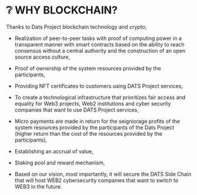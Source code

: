 # ❔ WHY BLOCKCHAIN?

Thanks to Dats Project blockchain technology and crypto;

* Realization of peer-to-peer tasks with proof of computing power in a transparent manner with smart contracts based on the ability to reach consensus without a central authority and the construction of an open source access culture,

* Proof of ownership of the system resources provided by the participants,

* Providing NFT certificates to customers using DATS Project services,

* To create a technological infrastructure that prioritizes fair access and equality for Web3 projects, Web2 institutions and cyber security companies that want to use DATS Project services,

* Micro payments are made in return for the seigniorage profits of the system resources provided by the participants of the Dats Project (higher return than the cost of the resources provided by the participants),

* Establishing an accrual of value,

* Staking pool and reward mechanism,

* Based on our vision, most importantly, it will secure the DATS Side Chain that will host WEB2 cybersecurity companies that want to switch to WEB3 in the future.
